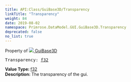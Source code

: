 ```yaml
---
title: API:Class/GuiBase3D/Transparency
linkTitle: "Transparency"
weight: 84
date: 2019-08-02
namespace: Primrose.DataModel.GUI.GuiBase3D.Transparency
deprecated: false
no_list: true
---
```

Property of <a href="/docs/api-reference/Class/GuiBase3D"><img src="/icons/silk/default.png"/>&nbsp;GuiBase3D</a>
<pre class="method-declaration">
Transparency: <a class="type" href="/docs/api-reference/System/Primitives#single">f32</a></pre>
<b>Value Type: </b>
<a class="type" href="/docs/api-reference/System/Primitives#single">f32</a>
<br/>
<b>Description: </b>
The transparency of the gui.

